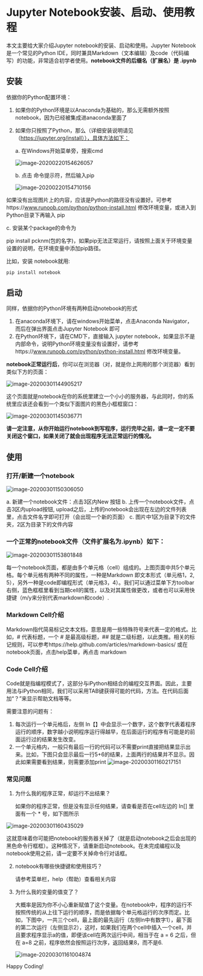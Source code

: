# Jupyter Notebook安装、启动、使用教程

本文主要给大家介绍Jupyter notebook的安装、启动和使用。Jupyter Notebook是一个常见的Python IDE，同时兼具Markdown（文本编辑）及code（代码编写）的功能，非常适合初学者使用。**notebook文件的后缀名（扩展名）是 .ipynb**



## 安装

依据你的Python配置环境：

1. 如果你的Python环境是以Anaconda为基础的，那么无需额外按照notebook，因为已经被集成进anaconda里面了

2. 如果你只按照了Python，那么（详细安装说明请见（https://jupyter.org/install）），具体方法如下：

   a. 在Windows开始菜单旁，搜索cmd

   ![image-20200220154626057](C:\Users\ling\AppData\Roaming\Typora\typora-user-images\image-20200220154626057.png)

   b. 点击 命令提示符，然后输入pip

   ![image-20200220154710156](C:\Users\ling\AppData\Roaming\Typora\typora-user-images\image-20200220154710156.png)

如果没有出现图片上的内容，应该是Python的路径没有设置好。可参考https://www.runoob.com/python/python-install.html 修改环境变量，或进入到Python目录下再输入 pip

c. 安装某个package的命令为

pip install pcknm(包的名字)，如果pip无法正常运行，请按照上面关于环境变量设置的说明，在环境变量中添加pip路径。

比如，安装 notebook就用:

```Python
pip install notebook
```

## 启动

同样，依据你的Python环境有两种启动notebook的形式

1. 在anaconda环境下，请在windows开始菜单，点击Anaconda Navigator，而后在弹出界面点击Jupyter Notebook 即可
2. 在Python环境下，请在CMD下，直接输入 jupyter notebook，如果显示不是内部命令，说明Python环境变量没有设置好，请参考https://www.runoob.com/python/python-install.html 修改环境变量。

**notebook正常运行后**，你可以在浏览器（对，就是你上网用的那个浏览器）看到类似下方的页面：

![image-20200301144905217](C:\Users\ling\AppData\Roaming\Typora\typora-user-images\image-20200301144905217.png)



这个页面就是notebook在你的系统里建立一个小小的服务器，与此同时，你的系统里应该还会看到一个类似下面图片的黑色小框框窗口：

![image-20200301145036771](C:\Users\ling\AppData\Roaming\Typora\typora-user-images\image-20200301145036771.png)

**请一定注意，从你开始运行notebook到写程序，运行完毕之前，请一定一定不要关闭这个窗口，如果关闭了就会出现程序无法正常运行的情况。**

## 使用

### 打开/新建一个notebook
![image-20200301150306050](C:\Users\ling\AppData\Roaming\Typora\typora-user-images\image-20200301150306050.png)

   a. 新建一个notebook文件：点击3区内New 按钮
   b. 上传一个notebook文件，点击3区内upload按钮, upload之后，上传的notebook会出现在左边的文件列表里，点击文件名字即可打开（会出现一个新的页面）
   c. 图片中1区为目录下的文件夹，2区为目录下的文件内容

### 一个正常的notebook文件（文件扩展名为.ipynb）如下：

   ![image-20200301153801848](C:\Users\ling\AppData\Roaming\Typora\typora-user-images\image-20200301153801848.png)

每一个notebook页面，都是由多个单元格（cell）组成的。上图页面中共5个单元格。每个单元格有两种不同的属性，一种是Markdown 即文本形式（单元格1，2, 5），另外一种是code即编程形式（单元格3，4）。我们可以通过菜单下方toolbar右侧，蓝色框框里看到当期cell的属性，以及对其属性做更改，或者也可以采用快捷键（m/y来分别代表markdown和code）.

### Markdown Cell介绍

Markdown指代简易标记文本文档，意思是用一些特殊符号来代表一定的格式。比如，# 代表标题，一个 # 是最高级标题，## 就是二级标题，以此类推。相关的标记规则，可以参考https://help.github.com/articles/markdown-basics/ 或在notebook页面，点击help菜单，再点击 markdown

### Code Cell介绍

Code就是指编程模式了，这部分与iPython相结合的编程交互界面。因此，主要用法与iPython相同，我们可以采用TAB键获得可能的代码，方法。在代码后面加“？”来显示帮助文档等等。

需要注意的问题有：

1. 每次运行一个单元格后，左侧 In【】中会显示一个数字，这个数字代表着程序运行的顺序，数字越小说明程序运行得越早，在后面运行的程序有可能是的前面运行过的结果发生改变。
2. 一个单元格内，一般只有最后一行的代码可以不需要print直接把结果显示出来。比如，下图只会显示最后一行5+6的结果，上面两行的结果并不显示。因此如果需要看到结果，则需要添加print
![image-20200301160217151](C:\Users\ling\AppData\Roaming\Typora\typora-user-images\image-20200301160217151.png)

### 常见问题

1. 为什么我的程序正常，却运行不出结果？

   如果你的程序正常，但是没有显示任何结果，请查看是否在cell左边的 In[] 里面有一个 * 号，如下图所示

![image-20200301160435029](C:\Users\ling\AppData\Roaming\Typora\typora-user-images\image-20200301160435029.png)

这就意味着你可能把notebook的服务器关掉了（就是启动notebook之后会出现的黑色命令行框框）。这种情况下，请重新启动notebook。在未完成编程以及notebook使用之前，请一定要不关掉命令行对话框。

2. notebook有哪些快捷键和使用技巧？

   请参考菜单栏，help（帮助）查看相关内容

3. 为什么我的变量的值变了？

   大概率是因为你不小心重新赋值了这个变量。在notebook中，程序的运行不按照传统的从上往下运行的顺序，而是依据每个单元格运行的次序而定。比如，下图中，一共三个cell，最上面的最先运行（左侧In中有数字1），最下面的第二次运行（左侧显示2），这时，如果我们在两个cell中插入一个cell，并且要求程序显示a的值，即便该cell在两次运行中间，相当于在 a = 6 之后，但在 a=8 之前，程序依然会按照运行次序，返回结果8，而不是6.

   ![image-20200301161004874](C:\Users\ling\AppData\Roaming\Typora\typora-user-images\image-20200301161004874.png)

Happy Coding!